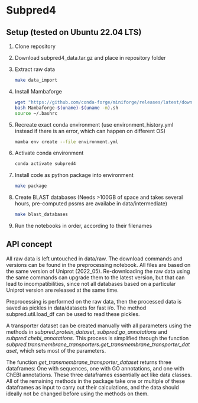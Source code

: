 # Subpred4

## Setup (tested on Ubuntu 22.04 LTS)

1. Clone repository

2. Download subpred4_data.tar.gz and place in repository folder

3. Extract raw data

    ```bash
    make data_import
    ```

4. Install Mambaforge

    ```bash
    wget "https://github.com/conda-forge/miniforge/releases/latest/download/Mambaforge-$(uname)-$(uname -m).sh"
    bash Mambaforge-$(uname)-$(uname -m).sh
    source ~/.bashrc
    ```

5. Recreate exact conda environment (use environment_history.yml instead if there is an error, which can happen on different OS)

    ```bash
    mamba env create --file environment.yml
    ```

6. Activate conda environment

    ```bash
    conda activate subpred4
    ```

7. Install code as python package into environment

    ```bash
    make package
    ```

8. Create BLAST databases (Needs >100GB of space and takes several hours, pre-computed pssms are availabe in data/intermediate)

    ```bash
    make blast_databases
    ```

9. Run the notebooks in order, according to their filenames

## API concept

All raw data is left untouched in data/raw. The download commands and versions can be found in the preprocessing notebook. All files are based on the same version of Uniprot (2022_05). Re-downloading the raw data using the same commands can upgrade them to the latest version, but that can lead to incompatibilities, since not all databases based on a particular Uniprot version are released at the same time.

Preprocessing is performed on the raw data, then the processed data is saved as pickles in data/datasets for fast i/o. The method subpred.util.load_df can be used to read these pickles.

A transporter dataset can be created manually with all parameters using the methods in *subpred.protein_dataset*, *subpred.go_annotations* and *subpred.chebi_annotations*. This process is simplified through the function *subpred.transmembrane_transporters.get_transmembrane_transporter_dataset*, which sets most of the parameters.

The function *get_transmembrane_transporter_dataset* returns three dataframes: One with sequences, one with GO annotations, and one with ChEBI annotations. These three dataframes essentially act like data classes. All of the remaining methods in the package take one or multiple of these dataframes as input to carry out their calculations, and the data should ideally not be changed before using the methods on them.
